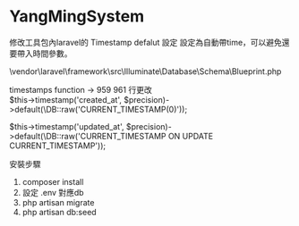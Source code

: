 # YangMingSystem

修改工具包內laravel的 Timestamp defalut 設定
設定為自動帶time，可以避免還要帶入時間參數。

\vendor\laravel\framework\src\Illuminate\Database\Schema\Blueprint.php

timestamps function ->       959 961 行更改   
$this->timestamp('created_at', $precision)->default(\DB::raw('CURRENT_TIMESTAMP(0)'));

$this->timestamp('updated_at', $precision)->default(\DB::raw('CURRENT_TIMESTAMP ON UPDATE CURRENT_TIMESTAMP'));

安裝步驟
1. composer install
2. 設定 .env 對應db
3. php artisan migrate
4. php artisan db:seed 


